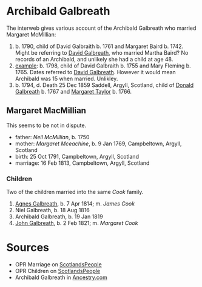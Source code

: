 # Archibald Galbreath

The interweb gives various account of the Archibald Galbreath who married Margaret McMillian:

1. b. 1790, child of David Galbraith b. 1761 and Margaret Baird b. 1742.  Might be referring to [David Galbreath](galbreath-david-abt-1720.md), who married Martha Baird? No records of an Archibald, and unlikely she had a child at age 48.
2. [example](https://www.ancestry.com/family-tree/person/tree/47214813/person/6745410623/facts): b. 1798, child of David Galbraith b. 1755 and Mary Fleming b. 1765. Dates referred to [David Galbreath](galbreath-david-1755.md).  However it would mean Archibald was 15 when married.  Unlikley.
3. b. 1794, d. Death	25 Dec 1859 Saddell, Argyll, Scotland, child of [Donald Galbreath](https://www.scotlandspeople.gov.uk/record-results?search_type=people&event=%28B%20OR%20C%20OR%20S%29&record_type%5B0%5D=opr_births&church_type=Old%20Parish%20Registers&dl_cat=church&dl_rec=church-births-baptisms&surname=galbreath&surname_so=syn&forename=donald&forename_so=syn&sex=M&from_year=1760&to_year=1770&parent_names_so=exact&parent_name_two_so=exact&record=Church%20of%20Scotland%20%28old%20parish%20registers%29%20Roman%20Catholic%20Church%20Other%20churches) b. 1767 and [Margaret Taylor](https://www.scotlandspeople.gov.uk/record-results?search_type=people&event=%28B%20OR%20C%20OR%20S%29&record_type%5B0%5D=opr_births&church_type=Old%20Parish%20Registers&dl_cat=church&dl_rec=church-births-baptisms&surname=taylor&surname_so=exact&forename=margaret&forename_so=starts&sex=F&from_year=1766&to_year=1766&parent_names=taylor&parent_names_so=exact&parent_name_two=brown&parent_name_two_so=exact&county=ARGYLL&record=Church%20of%20Scotland%20%28old%20parish%20registers%29%20Roman%20Catholic%20Church%20Other%20churches) b. 1766.  

## Margaret MacMillian

This seems to be not in dispute.

- father: *Neil McMillian*, b. 1750
- mother: *Margaret Mceachine*, b. 9 Jan 1769, Campbeltown, Argyll, Scotland
- birth: 25 Oct 1791, Campbeltown, Argyll, Scotland
- marriage: 16 Feb 1813, Campbeltown, Argyll, Scotland

### Children

Two of the children married into the same *Cook* family.

1. [Agnes Galbreath](galbreath-agnes-1814.md), b. 7 Apr 1814; m. *James Cook*
2. Niel Galbreath, b. 18 Aug 1816
3. Archibald Galbreath, b. 19 Jan 1819
4. [John Galbreath](galbreath-john-1821.md), b. 2 Feb 1821; m. *Margaret Cook*


# Sources

- OPR Marriage on [ScotlandsPeople](https://www.scotlandspeople.gov.uk/record-results?search_type=people&event=M&record_type%5B0%5D=opr_marriages&church_type=Old%20Parish%20Registers&dl_cat=church&dl_rec=church-banns-marriages&surname=galbr&surname_so=starts&forename=archibald&forename_so=syn&sex=M&spouse_name=macmillan&spouse_name_so=exact&record=Church%20of%20Scotland%20%28old%20parish%20registers%29%20Roman%20Catholic%20Church%20Other%20churches)
- OPR Children on [ScotlandsPeople](https://www.scotlandspeople.gov.uk/record-results?search_type=people&event=%28B%20OR%20C%20OR%20S%29&record_type%5B0%5D=opr_births&church_type=Old%20Parish%20Registers&dl_cat=church&dl_rec=church-births-baptisms&surname=galbr&surname_so=starts&forename_so=syn&from_year=1814&to_year=1821&parent_names=galb&parent_names_so=starts&parent_name_two=macmillan&parent_name_two_so=fuzzy&county=ARGYLL&record=Church%20of%20Scotland%20%28old%20parish%20registers%29%20Roman%20Catholic%20Church%20Other%20churches&sort=asc&order=Date&field=year)
- Archibald Galbreath in [Ancestry.com](https://www.ancestry.com/family-tree/person/tree/159257411/person/272096895326/facts)

